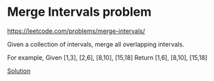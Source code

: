 # Merge Intervals problem

https://leetcode.com/problems/merge-intervals/

Given a collection of intervals, merge all overlapping intervals.

For example,
Given [1,3], [2,6], [8,10], [15,18]
Return [1,6], [8,10], [15,18]

[Solution](MergeIntervals.java)
